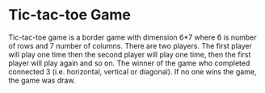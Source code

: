 # Tic-tac-toe Game
 Tic-tac-toe game is a border game with dimension 6*7 where 6 is number of rows and 7 number of columns. There are two players. The first player will play one time then the  second player will play one time, then the first player will play again and so on. The  winner of the game who completed connected 3 (i.e. horizontal, vertical or diagonal). If  no one wins the game, the game was draw.
